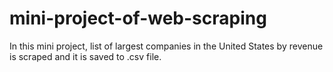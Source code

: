 # mini-project-of-web-scraping
In this mini project, list of largest companies in the United States by revenue is scraped and it is saved to .csv file.
